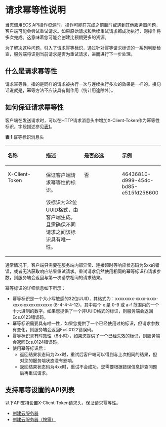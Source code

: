 # 请求幂等性说明<a name="ZH-CN_TOPIC_0000001105258814"></a>

当您调用ECS API操作资源时，操作可能在完成之前超时或遇到其他服务器问题，客户端可能会尝试重试请求。如果原始请求和后续重试请求都成功执行，则操作将多次完成。这意味着您可能会创建比预期更多的资源。

为了解决这种问题，引入了请求幂等标识，通过针对幂等请求标识的一系列判断检查，服务端将识别当前请求是否为重试请求，进而进行下一步处理。

## 什么是请求幂等性<a name="section856211234813"></a>

请求幂等性，指的是同样的请求被执行一次与连续执行多次的效果是一样的。换句话说就是，幂等方法不应该具有副作用（统计用途除外）。

## 如何保证请求幂等性<a name="section1061311516486"></a>

客户端在发送请求时，可以在HTTP请求消息头中增加X-Client-Token作为幂等性标识，字段描述参见[表1](#table1980319014597)。

**表 1**  幂等标识消息头

<a name="table1980319014597"></a>
<table><thead align="left"><tr id="row168041308595"><th class="cellrowborder" valign="top" width="25%" id="mcps1.2.5.1.1"><p id="p12804120145913"><a name="p12804120145913"></a><a name="p12804120145913"></a>名称</p>
</th>
<th class="cellrowborder" valign="top" width="25%" id="mcps1.2.5.1.2"><p id="p5804180175917"><a name="p5804180175917"></a><a name="p5804180175917"></a>描述</p>
</th>
<th class="cellrowborder" valign="top" width="25%" id="mcps1.2.5.1.3"><p id="p148041805594"><a name="p148041805594"></a><a name="p148041805594"></a>是否必选</p>
</th>
<th class="cellrowborder" valign="top" width="25%" id="mcps1.2.5.1.4"><p id="p128041400598"><a name="p128041400598"></a><a name="p128041400598"></a>示例</p>
</th>
</tr>
</thead>
<tbody><tr id="row128044065914"><td class="cellrowborder" valign="top" width="25%" headers="mcps1.2.5.1.1 "><p id="p080418065911"><a name="p080418065911"></a><a name="p080418065911"></a>X-Client-Token</p>
</td>
<td class="cellrowborder" valign="top" width="25%" headers="mcps1.2.5.1.2 "><p id="p4205181516013"><a name="p4205181516013"></a><a name="p4205181516013"></a>保证客户端请求幂等性的标识。</p>
<p id="p6205915001"><a name="p6205915001"></a><a name="p6205915001"></a>该标识为32位UUID格式，由客户端生成，且需确保不同请求之间该标识具有唯一性。</p>
</td>
<td class="cellrowborder" valign="top" width="25%" headers="mcps1.2.5.1.3 "><p id="p1580460165919"><a name="p1580460165919"></a><a name="p1580460165919"></a>否</p>
</td>
<td class="cellrowborder" valign="top" width="25%" headers="mcps1.2.5.1.4 "><p id="p6804705595"><a name="p6804705595"></a><a name="p6804705595"></a>46436810-d999-454c-bd85-e515fd258600</p>
</td>
</tr>
</tbody>
</table>

通常情况下，客户端只需要在服务端内部异常、连接超时等响应状态码为5xx的错误，或者无法获取响应结果重试请求。重试请求仍然使用相同的幂等标识和请求参数，则服务端会返回与第一次请求相同的请求结果。

幂等标识的详细信息如下所示：

-   幂等标识是一个大小写敏感的32位UUID，其格式为：xxxxxxxx-xxxx-xxxx-xxxx-xxxxxxxxxxxx \(8-4-4-4-12\)，其中每个 x 是 0-9 或 a-f 范围内的一个十六进制的数字。如果您提供了一个非UUID格式的标识，则服务端会返回Ecs.0123错误码。
-   幂等标识需要具有唯一性，如果您提供了一个已经使用过的标识，但请求参数有变化，则服务端会返回Ecs.0122错误码。
-   幂等标识具有时效性（8小时），如果您提供了一个已经失效的标识，则服务端会返回Ecs.0124错误码。
-   使用幂等标识后：
    -   返回结果状态码为2xx时，重试后客户端可以得到与上次相同的结果，但对您的服务端状态没有影响。
    -   返回结果状态码为4xx时，重试不会成功。您需要根据错误信息排查问题后再重试请求。


## 支持幂等设置的API列表<a name="section1617420114818"></a>

以下API支持设置X-Client-Token请求头，保证请求幂等性。

-   [创建云服务器](创建云服务器.md)
-   [创建云服务器（按需）](创建云服务器（按需）.md)

